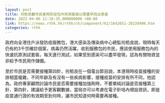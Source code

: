 ```yaml
---
layout: post
title: 何栢良籲市民善用防疫包內快測套裝以便盡早找出患者
date: 2022-04-06 11:16:35.000000000 +08:00
link: https://news.rthk.hk/rthk/ch/component/k2/1642651-20220406.htm
categories: rthk
---
```


政府向全港住戶派發防疫服務包，港大感染及傳染病中心總監何栢良說，現時每天仍有約3千宗確診個案，病毒仍然活躍，收到服務包的市民，應該使用服務包內的快速抗原測試套裝，每天進行測試，如果受到感染可以盡早發現，認為有關物資並非給予市民用作儲備。

至於市民是否需要接種第四針，何栢良在一個電台節目說，本港現時疫苗接種的安排相當複雜，不同年齡及有沒有一些疾病影響，接種疫苗的安排有所不同，他認為，政府專家顧問討論市民是否需要接種加強劑時，不要單純討論是否接種第三針、第四針，建議給予更客觀數據，當局亦可以考慮在電子針咭內增設資訊，即是疫苗通行證的有效期至到何時，讓市民知道何時需要再接種。
